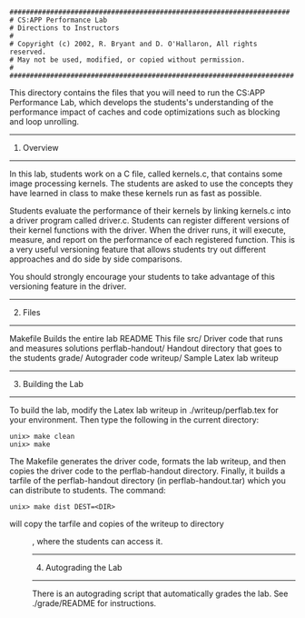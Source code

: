 ```
#####################################################################
# CS:APP Performance Lab
# Directions to Instructors
#
# Copyright (c) 2002, R. Bryant and D. O'Hallaron, All rights reserved.
# May not be used, modified, or copied without permission.
#
######################################################################
```
This directory contains the files that you will need to run the CS:APP
Performance Lab, which develops the students's understanding of the
performance impact of caches and code optimizations such as blocking
and loop unrolling.

***********
1. Overview
***********

In this lab, students work on a C file, called kernels.c, that
contains some image processing kernels. The students are asked to use
the concepts they have learned in class to make these kernels run as
fast as possible.

Students evaluate the performance of their kernels by linking
kernels.c into a driver program called driver.c. Students can register
different versions of their kernel functions with the driver. When the
driver runs, it will execute, measure, and report on the performance
of each registered function. This is a very useful versioning feature
that allows students try out different approaches and do side by side
comparisons.

You should strongly encourage your students to take advantage of this
versioning feature in the driver.

********
2. Files
********

Makefile		Builds the entire lab
README			This file
src/			Driver code that runs and measures solutions
perflab-handout/	Handout directory that goes to the students
grade/			Autograder code
writeup/		Sample Latex lab writeup

*******************
3. Building the Lab
*******************

To build the lab, modify the Latex lab writeup in
./writeup/perflab.tex for your environment. Then type the following in
the current directory:

	unix> make clean
	unix> make 

The Makefile generates the driver code, formats the lab writeup, and
then copies the driver code to the perflab-handout directory.
Finally, it builds a tarfile of the perflab-handout directory (in
perflab-handout.tar) which you can distribute to students.
The command:

	unix> make dist DEST=<DIR>

will copy the tarfile and copies of the writeup to directory <DIR>,
where the students can access it.

**********************
4. Autograding the Lab
**********************

There is an autograding script that automatically grades the lab.  See
./grade/README for instructions.
